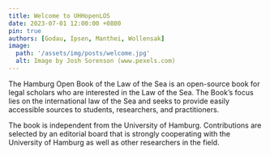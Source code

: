 ```yaml
---
title: Welcome to UHHopenLOS
date: 2023-07-01 12:00:00 +0800
pin: true
authors: [Godau, Ipsen, Manthei, Wollensak]
image:
  path: '/assets/img/posts/welcome.jpg'
  alt: Image by Josh Sorenson (www.pexels.com)
---
```


The Hamburg Open Book of the Law of the Sea is an open-source book for legal scholars who are interested in the Law of the Sea. The Book’s focus lies on the international law of the Sea and seeks to provide easily accessible sources to students, researchers, and practitioners.

The book is independent from the University of Hamburg. Contributions are selected by an editorial board that is strongly cooperating with the University of Hamburg as well as other researchers in the field.